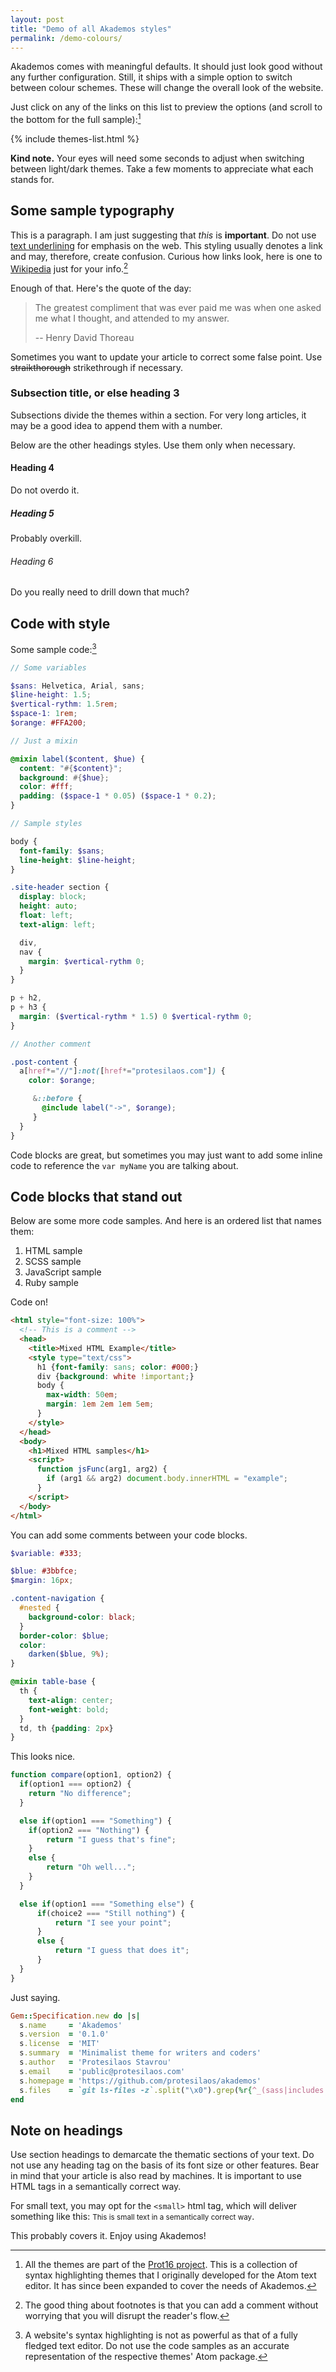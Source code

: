 ```yaml
---
layout: post
title: "Demo of all Akademos styles"
permalink: /demo-colours/
---
```

Akademos comes with meaningful defaults. It should just look good without any further configuration. Still, it ships with a simple option to switch between colour schemes. These will change the overall look of the website.

Just click on any of the links on this list to preview the options (and scroll to the bottom for the full sample):[^Prot16Note]

{% include themes-list.html %}

**Kind note.** Your eyes will need some seconds to adjust when switching between light/dark themes. Take a few moments to appreciate what each stands for.

## Some sample typography

This is a paragraph. I am just suggesting that *this* is **important**. Do not use <u>text underlining</u> for emphasis on the web. This styling usually denotes a link and may, therefore, create confusion. Curious how links look, here is one to [Wikipedia](https://www.wikipedia.org/) just for your info.[^FootnoteSample]

Enough of that. Here's the quote of the day:

> The greatest compliment that was ever paid me was when one asked me what I thought, and attended to my answer.
>
> -- Henry David Thoreau

Sometimes you want to update your article to correct some false point. Use ~~straikthorough~~ strikethrough if necessary.

### Subsection title, or else heading 3

Subsections divide the themes within a section. For very long articles, it may be a good idea to append them with a number.

Below are the other headings styles. Use them only when necessary.

#### Heading 4

Do not overdo it.

##### Heading 5

Probably overkill.

###### Heading 6

Do you really need to drill down that much?

## Code with style

Some sample code:[^CodeHighlightNote]

```scss
// Some variables

$sans: Helvetica, Arial, sans;
$line-height: 1.5;
$vertical-rythm: 1.5rem;
$space-1: 1rem;
$orange: #FFA200;

// Just a mixin

@mixin label($content, $hue) {
  content: "#{$content}";
  background: #{$hue};
  color: #fff;
  padding: ($space-1 * 0.05) ($space-1 * 0.2);
}

// Sample styles

body {
  font-family: $sans;
  line-height: $line-height;
}

.site-header section {
  display: block;
  height: auto;
  float: left;
  text-align: left;

  div,
  nav {
    margin: $vertical-rythm 0;
  }
}

p + h2,
p + h3 {
  margin: ($vertical-rythm * 1.5) 0 $vertical-rythm 0;
}

// Another comment

.post-content {
  a[href*="//"]:not([href*="protesilaos.com"]) {
    color: $orange;

     &::before {
       @include label("->", $orange);
     }
  }
}
```

Code blocks are great, but sometimes you may just want to add some inline code to reference the `var myName` you are talking about.

## Code blocks that stand out

Below are some more code samples. And here is an ordered list that names them:

1. HTML sample
2. SCSS sample
3. JavaScript sample
4. Ruby sample

Code on!

```html
<html style="font-size: 100%">
  <!-- This is a comment -->
  <head>
    <title>Mixed HTML Example</title>
    <style type="text/css">
      h1 {font-family: sans; color: #000;}
      div {background: white !important;}
      body {
        max-width: 50em;
        margin: 1em 2em 1em 5em;
      }
    </style>
  </head>
  <body>
    <h1>Mixed HTML samples</h1>
    <script>
      function jsFunc(arg1, arg2) {
        if (arg1 && arg2) document.body.innerHTML = "example";
      }
    </script>
  </body>
</html>
```

You can add some comments between your code blocks.

```scss
$variable: #333;

$blue: #3bbfce;
$margin: 16px;

.content-navigation {
  #nested {
    background-color: black;
  }
  border-color: $blue;
  color:
    darken($blue, 9%);
}

@mixin table-base {
  th {
    text-align: center;
    font-weight: bold;
  }
  td, th {padding: 2px}
}
```

This looks nice.

```javascript
function compare(option1, option2) {
  if(option1 === option2) {
    return "No difference";
  }

  else if(option1 === "Something") {
    if(option2 === "Nothing") {
        return "I guess that's fine";
    }
    else {
        return "Oh well...";
    }
  }

  else if(option1 === "Something else") {
      if(choice2 === "Still nothing") {
          return "I see your point";
      }
      else {
          return "I guess that does it";
      }
  }
}
```

Just saying.

```ruby
Gem::Specification.new do |s|
  s.name     = 'Akademos'
  s.version  = '0.1.0'
  s.license  = 'MIT'
  s.summary  = 'Minimalist theme for writers and coders'
  s.author   = 'Protesilaos Stavrou'
  s.email    = 'public@protesilaos.com'
  s.homepage = 'https://github.com/protesilaos/akademos'
  s.files    = `git ls-files -z`.split("\x0").grep(%r{^_(sass|includes|layouts)/})
end
```

## Note on headings

Use section headings to demarcate the thematic sections of your text. Do not use any heading tag on the basis of its font size or other features. Bear in mind that your article is also read by machines. It is important to use HTML tags in a semantically correct way.

For small text, you may opt for the `<small>` html tag, which will deliver something like this: <small>This is small text in a semantically correct way</small>.

This probably covers it. Enjoy using Akademos!

[^Prot16Note]: All the themes are part of the [Prot16 project](http://www.protesilaos.com/schemes). This is a collection of syntax highlighting themes that I originally developed for the Atom text editor. It has since been expanded to cover the needs of Akademos.

[^FootnoteSample]: The good thing about footnotes is that you can add a comment without worrying that you will disrupt the reader's flow.

[^CodeHighlightNote]: A website's syntax highlighting is not as powerful as that of a fully fledged text editor. Do not use the code samples as an accurate representation of the respective themes' Atom package.
